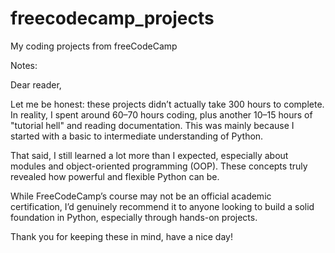 # freecodecamp_projects
My coding projects from freeCodeCamp

Notes:

Dear reader,

Let me be honest: these projects didn’t actually take 300 hours to complete. In reality, I spent around 60–70 hours coding, plus another 10–15 hours of "tutorial hell" and reading documentation. This was mainly because I started with a basic
to intermediate understanding of Python.

That said, I still learned a lot more than I expected, especially about modules and object-oriented programming (OOP). These concepts truly revealed how powerful and flexible Python can be.

While FreeCodeCamp’s course may not be an official academic certification, I’d genuinely recommend it to anyone looking to build a solid foundation in Python, especially through hands-on projects.


Thank you for keeping these in mind, have a nice day!
